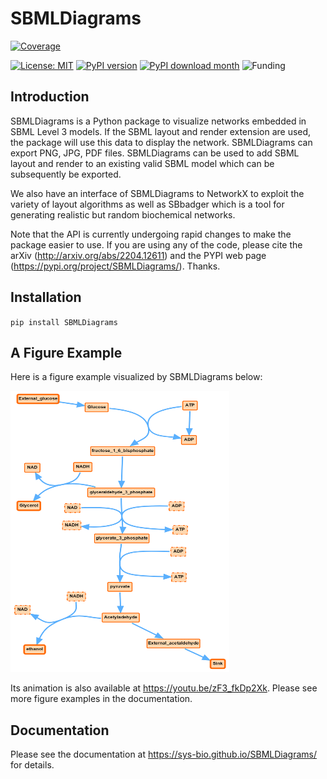 # SBMLDiagrams
[![Coverage](https://codecov.io/gh/sunnyXu/SBMLDiagrams/branch/main/graph/badge.svg)](https://codecov.io/gh/sunnyXu/SBMLDiagrams)

[![License: MIT](https://img.shields.io/badge/License-MIT-green.svg)](https://opensource.org/licenses/MIT) [![PyPI version](https://badge.fury.io/py/SBMLDiagrams.svg)](https://badge.fury.io/py/SBMLDiagrams) [![PyPI download month](https://img.shields.io/pypi/dm/ansicolortags.svg)](https://pypi.python.org/pypi/SBMLDiagrams/) ![Funding](https://img.shields.io/badge/Funding-NIH%20(EB028887)-blue)

## Introduction
SBMLDiagrams is a Python package to visualize networks embedded in SBML Level 3 models. If the SBML layout and render extension are used, the package will use this data to display the network. SBMLDiagrams can export PNG, JPG, PDF files. SBMLDiagrams can be used to add SBML layout and render to an existing valid SBML model which can be subsequently be exported.

We also have an interface of SBMLDiagrams to NetworkX to exploit the variety of layout algorithms as well as SBbadger which is a tool for generating realistic but random biochemical networks. 

Note that the API is currently undergoing rapid changes to make the package easier to use. If you are
using any of the code, please cite the arXiv (http://arxiv.org/abs/2204.12611) and the PYPI web page (https://pypi.org/project/SBMLDiagrams/). Thanks. 

## Installation

``pip install SBMLDiagrams``

## A Figure Example

Here is a figure example visualized by SBMLDiagrams below:

<img src="https://github.com/SunnyXu/SBMLDiagrams/blob/main/docs/Figures/Introduction/Jana_WolfGlycolysis.png" width="350" height="450">

Its animation is also available at https://youtu.be/zF3_fkDp2Xk. 
Please see more figure examples in the documentation.

## Documentation
Please see the documentation at https://sys-bio.github.io/SBMLDiagrams/ for details.



